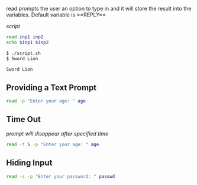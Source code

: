 
read prompts the user an option to type in and it will store the result into the variables. Default variable is ==REPLY==

*script*
```sh
read inp1 inp2
echo $inp1 $inp2
```

```sh
$ ./script.sh
$ Sword Lion

Sword Lion
```

## Providing a Text Prompt

```sh
read -p "Enter your age: " age 
```

## Time Out
*prompt will disappear after specified time*
```sh
read -t 5 -p "Enter your age: " age
```

## Hiding Input
```sh
read -s -p "Enter your password: " passwd
```